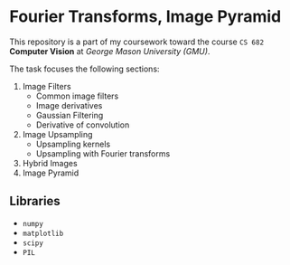 # Fourier Transforms, Image Pyramid
This repository is a part of my coursework toward the course `CS 682` **Computer Vision** at *George Mason University (GMU)*.

The task focuses the following sections:
1. Image Filters
    * Common image filters
    * Image derivatives
    * Gaussian Filtering
    * Derivative of convolution
2. Image Upsampling
    * Upsampling kernels
    * Upsampling with Fourier transforms
3. Hybrid Images
4. Image Pyramid

## Libraries
* `numpy`
* `matplotlib`
* `scipy`
* `PIL`
